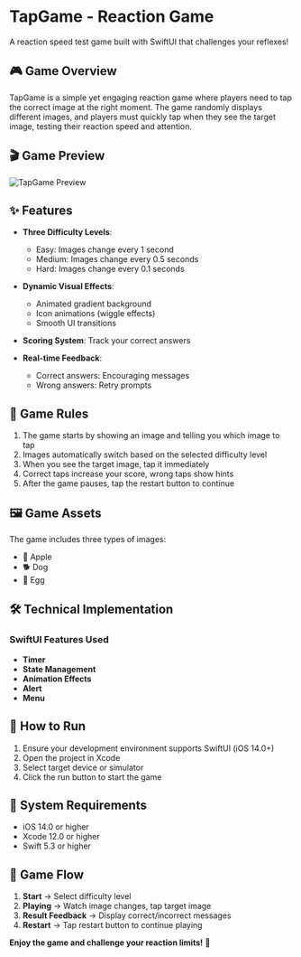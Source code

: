 # TapGame - Reaction Game

A reaction speed test game built with SwiftUI that challenges your reflexes!

## 🎮 Game Overview

TapGame is a simple yet engaging reaction game where players need to tap the correct image at the right moment. The game randomly displays different images, and players must quickly tap when they see the target image, testing their reaction speed and attention.

## 🎬 Game Preview

![TapGame Preview](SimulatorScreenRecording.gif)

## ✨ Features

- **Three Difficulty Levels**:

  - Easy: Images change every 1 second
  - Medium: Images change every 0.5 seconds
  - Hard: Images change every 0.1 seconds

- **Dynamic Visual Effects**:

  - Animated gradient background
  - Icon animations (wiggle effects)
  - Smooth UI transitions

- **Scoring System**: Track your correct answers

- **Real-time Feedback**:
  - Correct answers: Encouraging messages
  - Wrong answers: Retry prompts

## 🎯 Game Rules

1. The game starts by showing an image and telling you which image to tap
2. Images automatically switch based on the selected difficulty level
3. When you see the target image, tap it immediately
4. Correct taps increase your score, wrong taps show hints
5. After the game pauses, tap the restart button to continue

## 🖼️ Game Assets

The game includes three types of images:

- 🍎 Apple
- 🐕 Dog
- 🥚 Egg

## 🛠️ Technical Implementation

### SwiftUI Features Used

- **Timer**
- **State Management**
- **Animation Effects**
- **Alert**
- **Menu**

## 🚀 How to Run

1. Ensure your development environment supports SwiftUI (iOS 14.0+)
2. Open the project in Xcode
3. Select target device or simulator
4. Click the run button to start the game

## 📱 System Requirements

- iOS 14.0 or higher
- Xcode 12.0 or higher
- Swift 5.3 or higher

## 🔄 Game Flow

1. **Start** → Select difficulty level
2. **Playing** → Watch image changes, tap target image
3. **Result Feedback** → Display correct/incorrect messages
4. **Restart** → Tap restart button to continue playing

**Enjoy the game and challenge your reaction limits!** 🎯
